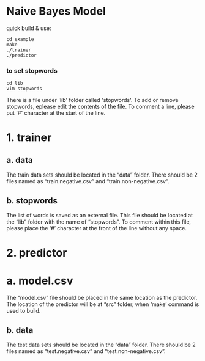 # Naive Bayes Model

quick build & use:
```
cd example
make
./trainer
./predictor
```

### to set stopwords

```
cd lib
vim stopwords
```
There is a file under 'lib' folder called 'stopwords'. To add or remove stopwords, eplease edit the contents of the file. To comment a line, please put '#' character at the start of the line.


# 1. trainer
##  a. data
The train data sets should be located in the “data” folder. There should be 2 files named as “train.negative.csv” and “train.non-negative.csv”.
##  b. stopwords
The list of words is saved as an external file. This file should be located at the “lib” folder with the name of “stopwords”. To comment within this file, please place the ‘#’ character at the front of the line without any space.
# 2. predictor
#   a. model.csv
The “model.csv” file should be placed in the same location as the predictor. The location of the predictor will be at “src” folder, when ‘make’ command is used to build.
##  b. data
The test data sets should be located in the “data” folder. There should be 2 files named as “test.negative.csv” and “test.non-negative.csv”.
